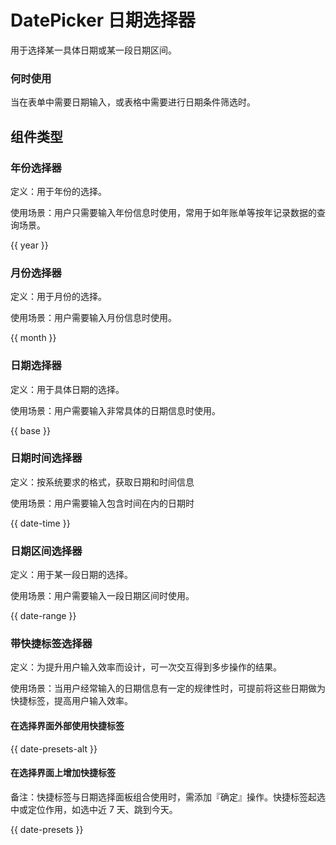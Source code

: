 # DatePicker 日期选择器

用于选择某一具体日期或某一段日期区间。

### 何时使用

当在表单中需要日期输入，或表格中需要进行日期条件筛选时。

## 组件类型

### 年份选择器

定义：用于年份的选择。

使用场景：用户只需要输入年份信息时使用，常用于如年账单等按年记录数据的查询场景。

{{ year }}

### 月份选择器

定义：用于月份的选择。

使用场景：用户需要输入月份信息时使用。

{{ month }}

### 日期选择器

定义：用于具体日期的选择。

使用场景：用户需要输入非常具体的日期信息时使用。

{{ base }}
### 日期时间选择器

定义：按系统要求的格式，获取日期和时间信息

使用场景：用户需要输入包含时间在内的日期时

{{ date-time }}

<!-- ### 年份区间选择器

定义：用于某一段年份的选择。

使用场景：用户需要输入一段年份区间时使用。

{{ year-range }} -->

<!-- ### 月份区间选择器

定义：用于某一段月份的选择。

使用场景：用户需要输入一段月份区间时使用。

{{ month-range }} -->

### 日期区间选择器

定义：用于某一段日期的选择。

使用场景：用户需要输入一段日期区间时使用。

{{ date-range }}

### 带快捷标签选择器

定义：为提升用户输入效率而设计，可一次交互得到多步操作的结果。

使用场景：当用户经常输入的日期信息有一定的规律性时，可提前将这些日期做为快捷标签，提高用户输入效率。

#### 在选择界面外部使用快捷标签

{{ date-presets-alt }}

#### 在选择界面上增加快捷标签

备注：快捷标签与日期选择面板组合使用时，需添加『确定』操作。快捷标签起选中或定位作用，如选中近 7 天、跳到今天。

{{ date-presets }}
